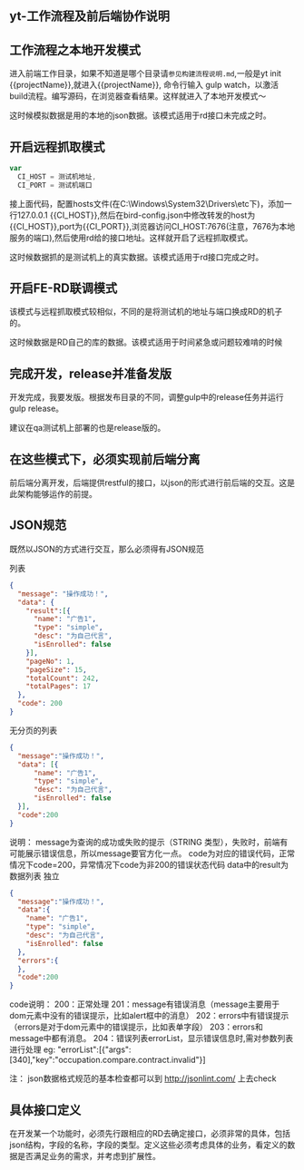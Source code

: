 yt-工作流程及前后端协作说明
-----------------

## 工作流程之本地开发模式

进入前端工作目录，如果不知道是哪个目录请`参见构建流程说明.md`,一般是yt init {{projectName}},就进入{{projectName}}, 命令行输入 gulp watch，以激活build流程。编写源码，在浏览器查看结果。这样就进入了本地开发模式～

这时候模拟数据是用的本地的json数据。该模式适用于rd接口未完成之时。

## 开启远程抓取模式

```javascript
var
  CI_HOST = 测试机地址,
  CI_PORT = 测试机端口
```
接上面代码，配置hosts文件(在C:\Windows\System32\Drivers\etc下)，添加一行127.0.0.1 {{CI_HOST}},然后在bird-config.json中修改转发的host为{{CI_HOST}},port为{{CI_PORT}},浏览器访问CI_HOST:7676(注意，7676为本地服务的端口),然后使用rd给的接口地址。这样就开启了远程抓取模式。

这时候数据抓的是测试机上的真实数据。该模式适用于rd接口完成之时。

## 开启FE-RD联调模式

该模式与远程抓取模式较相似，不同的是将测试机的地址与端口换成RD的机子的。

这时候数据是RD自己的库的数据。该模式适用于时间紧急或问题较难啃的时候

## 完成开发，release并准备发版

开发完成，我要发版。根据发布目录的不同，调整gulp中的release任务并运行gulp release。

建议在qa测试机上部署的也是release版的。

## 在这些模式下，必须实现前后端分离

前后端分离开发，后端提供restful的接口，以json的形式进行前后端的交互。这是此架构能够运作的前提。

## JSON规范
既然以JSON的方式进行交互，那么必须得有JSON规范

列表
```json
{
  "message": "操作成功！",
  "data": {
    "result":[{
      "name": "广告1",
      "type": "simple",
      "desc": "为自己代言",
      "isEnrolled": false
    }],
    "pageNo": 1,
    "pageSize": 15,
    "totalCount": 242,
    "totalPages": 17
  },
  "code": 200
}
```
无分页的列表
```json
{
  "message":"操作成功！",
  "data": [{
      "name": "广告1",
      "type": "simple",
      "desc": "为自己代言",
      "isEnrolled": false
  }],
  "code":200
}
```
说明：
message为查询的成功或失败的提示（STRING 类型），失败时，前端有可能展示错误信息，所以message要官方化一点。
code为对应的错误代码，正常情况下code=200，异常情况下code为非200的错误状态代码
data中的result为数据列表
独立
```json
{
  "message":"操作成功！",
  "data":{
    "name": "广告1",
    "type": "simple",
    "desc": "为自己代言",
    "isEnrolled": false
  },
  "errors":{
  },
  "code":200
}
```
code说明：
200：正常处理
201：message有错误消息（message主要用于dom元素中没有的错误提示，比如alert框中的消息）
202：errors中有错误提示（errors是对于dom元素中的错误提示，比如表单字段）
203：errors和message中都有消息。
204：错误列表errorList，显示错误信息时,需对参数列表进行处理
eg:
      "errorList":[{"args":[340],"key":"occupation.compare.contract.invalid"}]
 
注： json数据格式规范的基本检查都可以到 http://jsonlint.com/ 上去check

## 具体接口定义

在开发某一个功能时，必须先行跟相应的RD去确定接口，必须非常的具体，包括json结构，字段的名称，字段的类型。定义这些必须考虑具体的业务，看定义的数据是否满足业务的需求，并考虑到扩展性。




